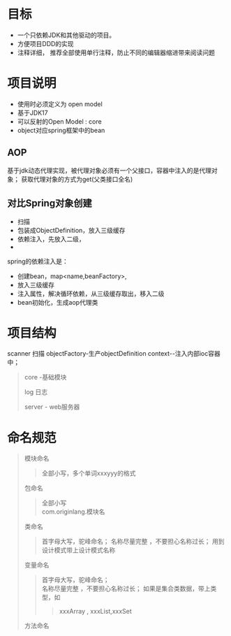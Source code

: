 

# 目标
- 一个只依赖JDK和其他驱动的项目。
- 方便项目DDD的实现
- 注释详细， 推荐全部使用单行注释，防止不同的编辑器缩进带来阅读问题
# 项目说明
- 使用时必须定义为 open model
- 基于JDK17 
- 可以反射的Open Model : core
- object对应spring框架中的bean
## AOP
基于jdk动态代理实现，被代理对象必须有一个父接口，容器中注入的是代理对象；
获取代理对象的方式为get(父类接口全名)
## 对比Spring对象创建
- 扫描
- 包装成ObjectDefinition，放入三级缓存
- 依赖注入，先放入二级，
- 
spring的依赖注入是：
- 创建bean，map<name,beanFactory>,
- 放入三级缓存
- 注入属性，解决循环依赖，从三级缓存取出，移入二级
- bean初始化，生成aop代理类




# 项目结构
scanner 扫描
objectFactory-生产objectDefinition
context--注入内部ioc容器中；

> core  -基础模块  
>  
> log 日志
> 
> server - web服务器

# 命名规范
> 模块命名
> > 全部小写，多个单词xxxyyy的格式    
> > 
> 
> 包命名
> > 全部小写  
> > com.originlang.模块名    
> 
> 类命名 
> > 首字母大写，驼峰命名；
> > 名称尽量完整 ，不要担心名称过长；
> > 用到设计模式带上设计模式名称
> 
> 变量命名
> >首字母大写，驼峰命名；     
> > 名称尽量完整 ，不要担心名称过长；
> > 如果是集合类数据，带上类型，如
> >> xxxArray , xxxList,xxxSet
> 
> 方法命名
> > 
